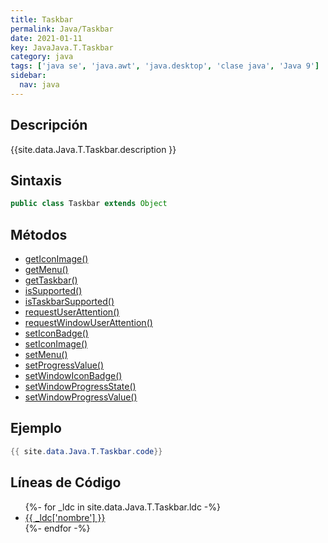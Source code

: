 ```yaml
---
title: Taskbar
permalink: Java/Taskbar
date: 2021-01-11
key: JavaJava.T.Taskbar
category: java
tags: ['java se', 'java.awt', 'java.desktop', 'clase java', 'Java 9']
sidebar: 
  nav: java
---
```


## Descripción
{{site.data.Java.T.Taskbar.description }}

## Sintaxis
~~~java
public class Taskbar extends Object
~~~

## Métodos
* [getIconImage()](/Java/Taskbar/getIconImage)
* [getMenu()](/Java/Taskbar/getMenu)
* [getTaskbar()](/Java/Taskbar/getTaskbar)
* [isSupported()](/Java/Taskbar/isSupported)
* [isTaskbarSupported()](/Java/Taskbar/isTaskbarSupported)
* [requestUserAttention()](/Java/Taskbar/requestUserAttention)
* [requestWindowUserAttention()](/Java/Taskbar/requestWindowUserAttention)
* [setIconBadge()](/Java/Taskbar/setIconBadge)
* [setIconImage()](/Java/Taskbar/setIconImage)
* [setMenu()](/Java/Taskbar/setMenu)
* [setProgressValue()](/Java/Taskbar/setProgressValue)
* [setWindowIconBadge()](/Java/Taskbar/setWindowIconBadge)
* [setWindowProgressState()](/Java/Taskbar/setWindowProgressState)
* [setWindowProgressValue()](/Java/Taskbar/setWindowProgressValue)

## Ejemplo
~~~java
{{ site.data.Java.T.Taskbar.code}}
~~~

## Líneas de Código
<ul>
{%- for _ldc in site.data.Java.T.Taskbar.ldc -%}
   <li>
       <a href="{{_ldc['url'] }}">{{ _ldc['nombre'] }}</a>
   </li>
{%- endfor -%}
</ul>
